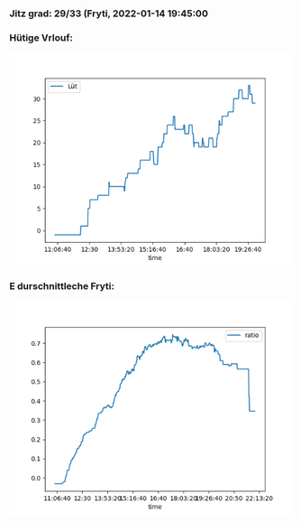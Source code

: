 ### Jitz grad: 29/33 (Fryti, 2022-01-14 19:45:00

### Hütige Vrlouf:
![Graph](Today.png)

### E durschnittleche Fryti:
![Graph](Fryti.png)